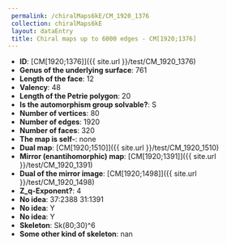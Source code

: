 ```yaml
--- 
 permalink: /chiralMaps6kE/CM_1920_1376 
 collection: chiralMaps6kE
 layout: dataEntry
 title: Chiral maps up to 6000 edges - CM[1920;1376]
---
```


- **ID**: [CM[1920;1376]]({{ site.url }}/test/CM_1920_1376)
- **Genus of the underlying surface**: 761
- **Length of the face**: 12
- **Valency**: 48
- **Length of the Petrie polygon**: 20
- **Is the automorphism group solvable?**: S
- **Number of vertices**: 80
- **Number of edges**: 1920
- **Number of faces**: 320
- **The map is self-**: none
- **Dual map**: [CM[1920;1510]]({{ site.url }}/test/CM_1920_1510)
- **Mirror (enantihomorphic) map**: [CM[1920;1391]]({{ site.url }}/test/CM_1920_1391)
- **Dual of the mirror image**: [CM[1920;1498]]({{ site.url }}/test/CM_1920_1498)
- **Z_q-Exponent?**: 4
- **No idea**:  37:2388 31:1391
- **No idea**: Y
- **No idea**: Y
- **Skeleton**: Sk(80;30)^6
- **Some other kind of skeleton**: nan
